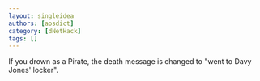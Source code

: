 ```yaml
---
layout: singleidea
authors: [aosdict]
category: [dNetHack]
tags: []
---
```

If you drown as a Pirate, the death message is changed to "went to Davy Jones' locker".
